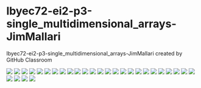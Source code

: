 # lbyec72-ei2-p3-single_multidimensional_arrays-JimMallari
lbyec72-ei2-p3-single_multidimensional_arrays-JimMallari created by GitHub Classroom



![](Capture1.PNG)
![](Capture2.PNG)
![](Capture3.PNG)
![](Capture4.PNG)
![](Capture5.PNG)
![](Capture6.PNG)
![](Capture7.PNG)
![](Capture8.PNG)
![](Capture9.PNG)
![](Capture10.PNG)
![](Capture11.PNG)
![](Capture12.PNG)
![](Capture13.PNG)
![](Capture14.PNG)
![](Capture15.PNG)
![](Capture16.PNG)
![](Capture17.PNG)
![](Capture18.PNG)
![](Capture19.PNG)
![](Capture20.PNG)
![](Capture21.PNG)
![](Capture22.PNG)
![](Capture23.PNG)
![](Capture24.PNG)
![](Capture25.PNG)
![](Capture26.PNG)
![](Capture27.PNG)
![](Capture28.PNG)
![](Capture29.PNG)

